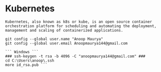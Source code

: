 # Kubernetes
```
Kubernetes, also known as k8s or kube, is an open source container orchestration platform for scheduling and automating the deployment, management and scaling of containerized applications.
```

```
git config --global user.name "Anoop Maurya" 
git config --global user.email Anoopmaurya144@gmail.com 

``` Windows ```
### ssh-keygen -t rsa -b 4096 -C "anoopmaurya144@gmail.com" ###
cd C:\Users\anoop\.ssh
more id_rsa.pub ```

